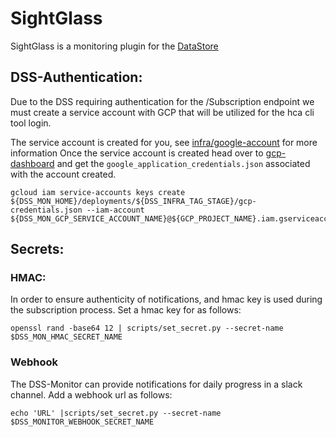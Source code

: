 # SightGlass

SightGlass is a monitoring plugin for the [DataStore](https://github.com/HumanCellAtlas/data-store)

## DSS-Authentication:

Due to the DSS requiring authentication for the /Subscription endpoint we must create a service account with GCP
that will be utilized for the hca cli tool login.

The service account is created for you, see [infra/google-account](infra/google-account) for more information
Once the service account is created head over to [gcp-dashboard](https://console.developers.google.com/) and get the
`google_application_credentials.json` associated with the account created. 

```
gcloud iam service-accounts keys create ${DSS_MON_HOME}/deployments/${DSS_INFRA_TAG_STAGE}/gcp-credentials.json --iam-account ${DSS_MON_GCP_SERVICE_ACCOUNT_NAME}@${GCP_PROJECT_NAME}.iam.gserviceaccount.com
```

## Secrets:

### HMAC:

In order to ensure authenticity of notifications, and hmac key is used during the subscription process.
Set a hmac key for as follows:

	openssl rand -base64 12 | scripts/set_secret.py --secret-name $DSS_MON_HMAC_SECRET_NAME

### Webhook

The DSS-Monitor can provide notifications for daily progress in a slack channel. Add a webhook url as follows:

	echo 'URL' |scripts/set_secret.py --secret-name $DSS_MONITOR_WEBHOOK_SECRET_NAME
